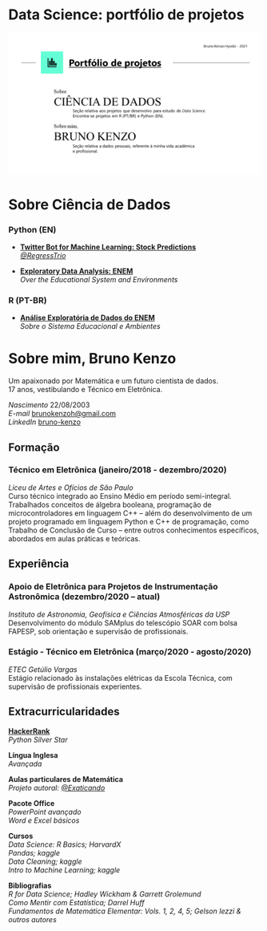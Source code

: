 # **Data Science: portfólio de projetos**

![](https://github.com/KenzoBH/Data-Science/blob/main/Images/Slide1.PNG)

# **Sobre Ciência de Dados**

### **Python (EN)**
  - [**Twitter Bot for Machine Learning: Stock Predictions**](https://github.com/KenzoBH/Data-Science/tree/main/Twitter_ML)   
  [*@RegressTrio*](https://twitter.com/RegressTrio)   
  
  - [**Exploratory Data Analysis: ENEM**](https://github.com/KenzoBH/Data-Science/blob/main/ENEM_Python/ENEM_by_school_EDA_Python.ipynb)   
  *Over the Educational System and Environments*   
  
  

### **R (PT-BR)**
  - [**Análise Exploratória de Dados do
ENEM**](https://github.com/KenzoBH/Data-Science/blob/main/ENEM_R/ENEM_R.md)   
*Sobre o Sistema Educacional e Ambientes*

# **Sobre mim, Bruno Kenzo**

Um apaixonado por Matemática e um futuro cientista de dados.   
17 anos, vestibulando e Técnico em Eletrônica.

*Nascimento* 22/08/2003   
*E-mail*
<a href="mailto:brunokenzoh@gmail.com" class="email">brunokenzoh@gmail.com</a>   
*LinkedIn* [bruno-kenzo](https://www.linkedin.com/in/bruno-kenzo/)

## **Formação**

### **Técnico em Eletrônica** (janeiro/2018 - dezembro/2020)  
*Liceu de Artes e Ofícios de São Paulo*  
Curso técnico integrado ao Ensino Médio em período semi-integral.
Trabalhados conceitos de álgebra booleana, programação de
microcontroladores em linguagem C++ – além do desenvolvimento de um
projeto programado em linguagem Python e C++ de programação, como
Trabalho de Conclusão de Curso – entre outros conhecimentos específicos,
abordados em aulas práticas e teóricas.

## **Experiência**

### **Apoio de Eletrônica para Projetos de Instrumentação Astronômica** (dezembro/2020 – atual)  
*Instituto de Astronomia, Geofísica e Ciências Atmosféricas da USP*  
Desenvolvimento do módulo SAMplus do telescópio SOAR com bolsa FAPESP, sob
orientação e supervisão de profissionais.

### **Estágio - Técnico em Eletrônica** (março/2020 - agosto/2020)  
*ETEC Getúlio Vargas*  
Estágio relacionado às instalações elétricas da Escola Técnica, com
supervisão de profissionais experientes.


## **Extracurricularidades**

[**HackerRank**](https://www.hackerrank.com/brunokenzoh)  
*Python Silver Star*

**Língua Inglesa**  
*Avançada*

**Aulas particulares de Matemática**   
*Projeto autoral: [@Exaticando](https://www.instagram.com/exaticando/)*

**Pacote Office**   
*PowerPoint avançado*   
*Word e Excel básicos*

**Cursos**   
*Data Science: R Basics; HarvardX*   
*Pandas; kaggle*   
*Data Cleaning; kaggle*   
*Intro to Machine Learning; kaggle*

**Bibliografias**   
*R for Data Science; Hadley Wickham & Garrett Grolemund*   
*Como Mentir com Estatística; Darrel Huff*   
*Fundamentos de Matemática Elementar: Vols. 1, 2, 4, 5; Gelson Iezzi & outros autores*
